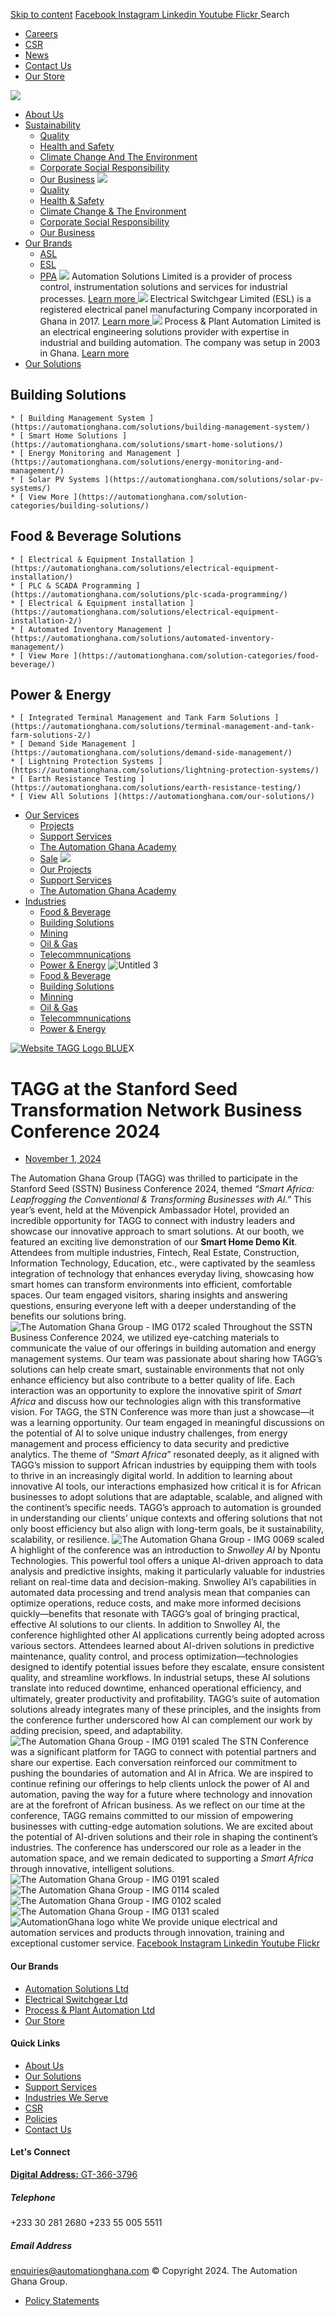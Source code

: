 [Skip to content](https://automationghana.com/2024/11/01/sstn-business-conference-2024-tagg/#content)
[ Facebook ](https://www.facebook.com/automationgh/) [ Instagram ](https://www.instagram.com/automationgh/) [ Linkedin ](https://www.linkedin.com/company/the-automation-ghana-limited/) [ Youtube ](https://www.youtube.com/channel/UCurrRDUSm5oIW39VXjn1u0w) [ Flickr ](https://www.flickr.com/photos/181794037@N07/)
Search
  * [ Careers ](https://automationghana.com/tagg-career-opportunities/)
  * [ CSR ](https://automationghana.com/www-automationghana-com-impact-our-community/)
  * [ News ](https://automationghana.com/news/)
  * [ Contact Us ](http://automationghana.com/contact-us/)
  * [ Our Store ](https://store.automationghana.com/)


[ ![](https://automationghana.com/wp-content/uploads/2023/07/tag_logo.png) ](https://automationghana.com)
  * [About Us](https://automationghana.com/new-home-2/)
  * [Sustainability](https://automationghana.com/sustainability/)
    * [Quality](https://automationghana.com/quality/)
    * [Health and Safety](https://automationghana.com/health-and-safety/)
    * [Climate Change And The Environment](https://automationghana.com/climate-change/)
    * [Corporate Social Responsibility](https://automationghana.com/corporate-social-responsibility/)
    * [Our Business](https://automationghana.com/our-business/)
![](https://automationghana.com/wp-content/uploads/2023/09/Sustainability-page.jpg)
    * [ Quality ](https://automationghana.com/quality/)
    * [ Health & Safety ](https://automationghana.com/health-and-safety/)
    * [ Climate Change & The Environment ](https://automationghana.com/climate-change/)
    * [ Corporate Social Responsibility ](https://automationghana.com/corporate-social-responsibility/)
    * [ Our Business ](https://automationghana.com/our-business/)
  * [Our Brands](https://automationghana.com/2024/11/01/sstn-business-conference-2024-tagg/)
    * [ASL](https://automationghana.com/asl/)
    * [ESL](https://automationghana.com/esl/)
    * [PPA](https://automationghana.com/ppa/)
![](https://automationghana.com/wp-content/uploads/2023/07/asl_solutions-1.jpeg)
Automation Solutions Limited is a provider of process control, instrumentation solutions and services for industrial processes.
[ Learn more ](http://automationghana.com/asl/)
![](https://automationghana.com/wp-content/uploads/2023/07/esl_ghana-1.jpeg)
Electrical Switchgear Limited (ESL) is a registered electrical panel manufacturing Company incorporated in Ghana in 2017. 
[ Learn more ](http://automationghana.com/esl/)
![](https://automationghana.com/wp-content/uploads/2023/07/ppa_ghana-1.jpeg)
Process & Plant Automation Limited is an electrical engineering solutions provider with expertise in industrial and building automation. The company was setup in 2003 in Ghana.
[ Learn more ](http://automationghana.com/ppa/)
  * [Our Solutions](https://automationghana.com/2024/11/01/sstn-business-conference-2024-tagg/)
## Building Solutions
    * [ Building Management System ](https://automationghana.com/solutions/building-management-system/)
    * [ Smart Home Solutions ](https://automationghana.com/solutions/smart-home-solutions/)
    * [ Energy Monitoring and Management ](https://automationghana.com/solutions/energy-monitoring-and-management/)
    * [ Solar PV Systems ](https://automationghana.com/solutions/solar-pv-systems/)
    * [ View More ](https://automationghana.com/solution-categories/building-solutions/)
## Food & Beverage Solutions
    * [ Electrical & Equipment Installation ](https://automationghana.com/solutions/electrical-equipment-installation/)
    * [ PLC & SCADA Programming ](https://automationghana.com/solutions/plc-scada-programming/)
    * [ Electrical & Equipment installation ](https://automationghana.com/solutions/electrical-equipment-installation-2/)
    * [ Automated Inventory Management ](https://automationghana.com/solutions/automated-inventory-management/)
    * [ View More ](https://automationghana.com/solution-categories/food-beverage/)
## Power & Energy
    * [ Integrated Terminal Management and Tank Farm Solutions ](https://automationghana.com/solutions/terminal-management-and-tank-farm-solutions-2/)
    * [ Demand Side Management ](https://automationghana.com/solutions/demand-side-management/)
    * [ Lightning Protection Systems ](https://automationghana.com/solutions/lightning-protection-systems/)
    * [ Earth Resistance Testing ](https://automationghana.com/solutions/earth-resistance-testing/)
    * [ View All Solutions ](https://automationghana.com/our-solutions/)
  * [Our Services](https://automationghana.com/2024/11/01/sstn-business-conference-2024-tagg/)
    * [Projects](https://automationghana.com/projects-portfolio/)
    * [Support Services](https://automationghana.com/support-services/)
    * [The Automation Ghana Academy](https://automationghana.com/training-old/)
    * [Sale](https://automationghana.com/2024/11/01/sstn-business-conference-2024-tagg/)
![](https://automationghana.com/wp-content/uploads/2024/03/Cables-and-Cable-management.png)
    * [ Our Projects ](https://automationghana.com/projects/)
    * [ Support Services ](https://automationghana.com/support/)
    * [ The Automation Ghana Academy ](https://automationghana.com/training/)
  * [Industries](https://automationghana.com/2024/11/01/sstn-business-conference-2024-tagg/)
    * [Food & Beverage](https://automationghana.com/solution-categories/food-beverage/)
    * [Building Solutions](https://automationghana.com/solution-categories/building-solutions/)
    * [Mining](https://automationghana.com/solution-categories/mining/)
    * [Oil & Gas](https://automationghana.com/solution-categories/oil-gas/)
    * [Telecommnunications](https://automationghana.com/solution-categories/telecommnunications/)
    * [Power & Energy](https://automationghana.com/solution-categories/power-energy/)
![Untitled 3](https://automationghana.com/wp-content/uploads/2023/09/Untitled-3.jpg)
    * [ Food & Beverage ](https://automationghana.com/solution-categories/food-beverage/)
    * [ Building Solutions ](https://automationghana.com/solution-categories/building-solutions/)
    * [ Minning ](https://automationghana.com/solution-categories/mining/)
    * [ Oil & Gas ](https://automationghana.com/solution-categories/oil-gas/)
    * [ Telecommnunications ](https://automationghana.com/solution-categories/telecommnunications/)
    * [ Power & Energy ](https://automationghana.com/solution-categories/power-energy/)


[![Website TAGG Logo BLUE](http://tagg2.automationghana.com/wp-content/uploads/2023/07/Website-TAGG-Logo-BLUE.png)](https://automationghana.com)X
# TAGG at the Stanford Seed Transformation Network Business Conference 2024
  * [ November 1, 2024 ](https://automationghana.com/2024/11/01/)


The Automation Ghana Group (TAGG) was thrilled to participate in the Stanford Seed (SSTN) Business Conference 2024, themed _“Smart Africa: Leapfrogging the Conventional & Transforming Businesses with AI.”_ This year’s event, held at the Mövenpick Ambassador Hotel, provided an incredible opportunity for TAGG to connect with industry leaders and showcase our innovative approach to smart solutions.
At our booth, we featured an exciting live demonstration of our **Smart Home Demo Kit**. Attendees from multiple industries, Fintech, Real Estate, Construction, Information Technology, Education, etc., were captivated by the seamless integration of technology that enhances everyday living, showcasing how smart homes can transform environments into efficient, comfortable spaces. Our team engaged visitors, sharing insights and answering questions, ensuring everyone left with a deeper understanding of the benefits our solutions bring.
![The Automation Ghana Group - IMG 0172 scaled](http://automationghana.com/wp-content/uploads/2024/11/IMG_0172-scaled.jpg)
Throughout the SSTN Business Conference 2024, we utilized eye-catching materials to communicate the value of our offerings in building automation and energy management systems. Our team was passionate about sharing how TAGG’s solutions can help create smart, sustainable environments that not only enhance efficiency but also contribute to a better quality of life. Each interaction was an opportunity to explore the innovative spirit of _Smart Africa_ and discuss how our technologies align with this transformative vision.
For TAGG, the STN Conference was more than just a showcase—it was a learning opportunity. Our team engaged in meaningful discussions on the potential of AI to solve unique industry challenges, from energy management and process efficiency to data security and predictive analytics. The theme of _“Smart Africa”_ resonated deeply, as it aligned with TAGG’s mission to support African industries by equipping them with tools to thrive in an increasingly digital world.
In addition to learning about innovative AI tools, our interactions emphasized how critical it is for African businesses to adopt solutions that are adaptable, scalable, and aligned with the continent’s specific needs. TAGG’s approach to automation is grounded in understanding our clients’ unique contexts and offering solutions that not only boost efficiency but also align with long-term goals, be it sustainability, scalability, or resilience.
![The Automation Ghana Group - IMG 0069 scaled](http://automationghana.com/wp-content/uploads/2024/11/IMG_0069-scaled.jpg)
A highlight of the conference was an introduction to _Snwolley AI_ by Npontu Technologies. This powerful tool offers a unique AI-driven approach to data analysis and predictive insights, making it particularly valuable for industries reliant on real-time data and decision-making. Snwolley AI’s capabilities in automated data processing and trend analysis mean that companies can optimize operations, reduce costs, and make more informed decisions quickly—benefits that resonate with TAGG’s goal of bringing practical, effective AI solutions to our clients.
In addition to Snwolley AI, the conference highlighted other AI applications currently being adopted across various sectors. Attendees learned about AI-driven solutions in predictive maintenance, quality control, and process optimization—technologies designed to identify potential issues before they escalate, ensure consistent quality, and streamline workflows. In industrial setups, these AI solutions translate into reduced downtime, enhanced operational efficiency, and ultimately, greater productivity and profitability. TAGG’s suite of automation solutions already integrates many of these principles, and the insights from the conference further underscored how AI can complement our work by adding precision, speed, and adaptability.
![The Automation Ghana Group - IMG 0191 scaled](http://automationghana.com/wp-content/uploads/2024/11/IMG_0191-scaled.jpg)
The STN Conference was a significant platform for TAGG to connect with potential partners and share our expertise. Each conversation reinforced our commitment to pushing the boundaries of automation and AI in Africa. We are inspired to continue refining our offerings to help clients unlock the power of AI and automation, paving the way for a future where technology and innovation are at the forefront of African business.
As we reflect on our time at the conference, TAGG remains committed to our mission of empowering businesses with cutting-edge automation solutions. We are excited about the potential of AI-driven solutions and their role in shaping the continent’s industries. The conference has underscored our role as a leader in the automation space, and we remain dedicated to supporting a _Smart Africa_ through innovative, intelligent solutions.
![The Automation Ghana Group - IMG 0191 scaled](http://automationghana.com/wp-content/uploads/2024/11/IMG_0191-scaled.jpg)![The Automation Ghana Group - IMG 0114 scaled](http://automationghana.com/wp-content/uploads/2024/11/IMG_0114-scaled.jpg)![The Automation Ghana Group - IMG 0102 scaled](http://automationghana.com/wp-content/uploads/2024/11/IMG_0102-scaled.jpg)
![The Automation Ghana Group - IMG 0131 scaled](http://automationghana.com/wp-content/uploads/2024/11/IMG_0131-scaled.jpg)
![AutomationGhana logo white](https://automationghana.com/wp-content/uploads/2023/07/AutomationGhana_logo_white.png)
We provide unique electrical and automation services and products through innovation, training and exceptional customer service.
[ Facebook ](https://www.facebook.com/automationgh/) [ Instagram ](https://www.instagram.com/automationgh/) [ Linkedin ](https://www.linkedin.com/company/the-automation-ghana-limited/) [ Youtube ](https://www.youtube.com/channel/UCurrRDUSm5oIW39VXjn1u0w) [ Flickr ](https://www.flickr.com/photos/181794037@N07/)
#### Our Brands
  * [ Automation Solutions Ltd ](https://automationghana.com/asl/)
  * [ Electrical Switchgear Ltd ](https://automationghana.com/esl/)
  * [ Process & Plant Automation Ltd ](https://automationghana.com/ppa/)
  * [ Our Store ](https://store.automationghana.com)


#### Quick Links
  * [ About Us ](https://automationghana.com/new-home-2/)
  * [ Our Solutions ](https://automationghana.com/our-solutions/)
  * [ Support Services ](https://automationghana.com/support/)
  * [ Industries We Serve ](https://automationghana.com/industries-we-serve/)
  * [ CSR ](https://automationghana.com/www-automationghana-com-impact-our-community/)
  * [ Policies ](https://automationghana.com/policies/)
  * [ Contact Us ](http://automationghana.com/contact-us/)


#### Let's Connect
[**Digital Address:** GT-366-3796](https://ghanapostgps.com/mapview.html)
#####  Telephone 
+233 30 281 2680 ‭+233 55 005 5511‬ 
#####  Email Address 
enquiries@automationghana.com 
© Copyright 2024. The Automation Ghana Group.
  * [ Policy Statements ](https://automationghana.com/policies/)


